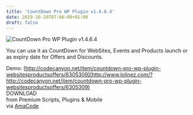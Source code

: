 ```yaml
---
title: 'CountDown Pro WP Plugin v1.4.6.4'
date: 2019-10-20T07:06:00+01:00
draft: false
---
```


![CountDown Pro WP Plugin v1.4.6.4](http://www.codelist.cc/uploads/posts/2019-02/1549218657_countdown-pro-wp-plugin-v1.4.3.3.jpg "CountDown Pro WP Plugin v1.4.6.4")  
  
You can use it as CountDown for WebSites, Events and Products launch or as expiry date for Offers and Discounts.  
  
Demo: [http://codecanyon.net/item/countdown-pro-wp-plugin-websitesproductsoffers/6305309](http://www.lolinez.com/?http://codecanyon.net/item/countdown-pro-wp-plugin-websitesproductsoffers/6305309)  
DOWNLOAD  
from Premium Scripts, Plugins & Mobile  
via [AmaCode](https://amazcode.ooo)